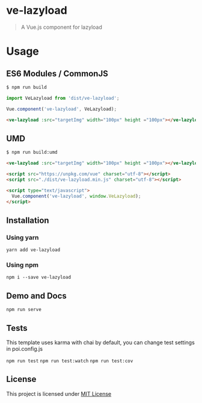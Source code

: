 # ve-lazyload

> A Vue.js component for lazyload

# Usage

## ES6 Modules / CommonJS

```bash
$ npm run build
```

```js
import VeLazyload from 'dist/ve-lazyload';

Vue.component('ve-lazyload', VeLazyload);
```

```html
<ve-lazyload :src="targetImg" width="100px" height ="100px"></ve-lazyload>
```

## UMD

```bash
$ npm run build:umd
```

```html
<ve-lazyload :src="targetImg" width="100px" height ="100px"></ve-lazyload>

<script src="https://unpkg.com/vue" charset="utf-8"></script>
<script src="./dist/ve-lazyload.min.js" charset="utf-8"></script>

<script type="text/javascript">
  Vue.component('ve-lazyload', window.VeLazyload);
</script>
```

## Installation

### Using yarn

`yarn add ve-lazyload`

### Using npm

`npm i --save ve-lazyload`

## Demo and Docs

`npm run serve`

## Tests

This template uses karma with chai by default, you can change test settings in poi.config.js

`npm run test`
`npm run test:watch`
`npm run test:cov`

## License

This project is licensed under [MIT License](http://en.wikipedia.org/wiki/MIT_License)
